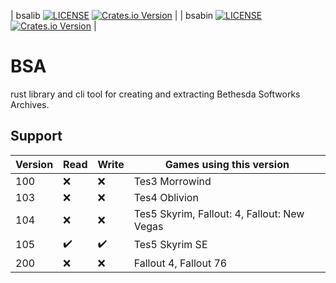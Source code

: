 | bsalib [![LICENSE](https://img.shields.io/crates/l/bsalib.svg)](LICENSE-MIT/APACHE) [![Crates.io Version](https://img.shields.io/crates/v/bsalib.svg)](https://crates.io/crates/bsalib) |
| bsabin [![LICENSE](https://img.shields.io/crates/l/bsabin.svg)](LICENSE-MIT/APACHE) [![Crates.io Version](https://img.shields.io/crates/v/bsabin.svg)](https://crates.io/crates/bsabin) |

# BSA

rust library and cli tool for creating and extracting Bethesda Softworks Archives.

## Support

| Version | Read | Write | Games using this version                    |
| ------- | ---- | ----- | ------------------------------------------- |
| 100     | :x:  | :x:   | Tes3 Morrowind                              |
| 103     | :x:  | :x:   | Tes4 Oblivion                               |
| 104     | :x:  | :x:   | Tes5 Skyrim, Fallout: 4, Fallout: New Vegas |
| 105     | ✔️    | ✔️     | Tes5 Skyrim SE                              |
| 200     | :x:  | :x:   | Fallout 4, Fallout 76                       |
